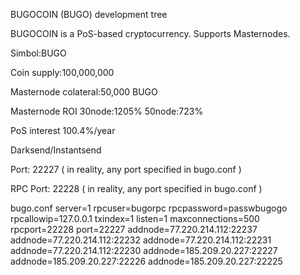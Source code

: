 BUGOCOIN (BUGO) development tree 

BUGOCOIN is a PoS-based cryptocurrency. Supports Masternodes.

Simbol:BUGO

Coin supply:100,000,000

Masternode colateral:50,000 BUGO

Masternode ROI 30node:1205%  50node:723%

PoS interest 100.4%/year

Darksend/Instantsend

Port: 22227 ( in reality, any port specified in bugo.conf )

RPC Port: 22228 ( in reality, any port specified in bugo.conf )


bugo.conf 
server=1
rpcuser=bugorpc
rpcpassword=passwbugogo
rpcallowip=127.0.0.1
txindex=1
listen=1
maxconnections=500
rpcport=22228
port=22227
addnode=77.220.214.112:22237
addnode=77.220.214.112:22232
addnode=77.220.214.112:22231
addnode=77.220.214.112:22230
addnode=185.209.20.227:22227
addnode=185.209.20.227:22226
addnode=185.209.20.227:22225
